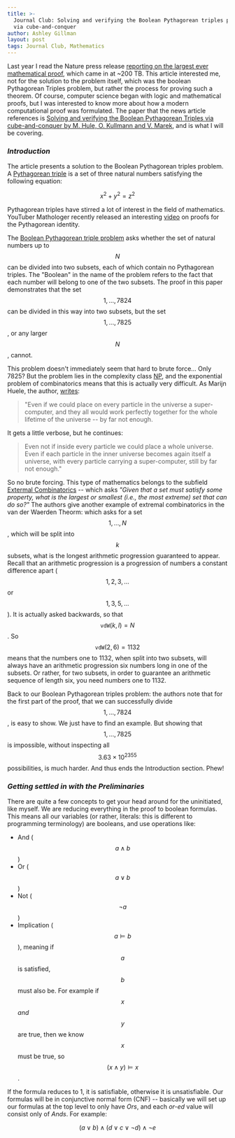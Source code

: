 ```yaml
---
title: >-
  Journal Club: Solving and verifying the Boolean Pythagorean triples problem
  via cube-and-conquer
author: Ashley Gillman
layout: post
tags: Journal Club, Mathematics
---
```


Last year I read the Nature press release [reporting on the largest ever
mathematical
proof](http://www.nature.com/news/two-hundred-terabyte-maths-proof-is-largest-ever-1.19990),
which came in at ~200 TB. This article interested me, not for the solution to
the problem itself, which was the boolean Pythagorean Triples problem, but
rather the process for proving such a theorem. Of course, computer science began
with logic and mathematical proofs, but I was interested to know more about how
a modern computational proof was formulated. The paper that the news article
references is [Solving and verifying the Boolean Pythagorean Triples via
cube-and-conquer by M. Hule, O. Kullmann and V.
Marek](https://arxiv.org/abs/1605.00723), and is what I will be covering.

### _Introduction_

The article presents a solution to the Boolean Pythagorean triples problem. A
[Pythagorean triple](https://en.wikipedia.org/wiki/Pythagorean_triple) is a set of three natural numbers satisfying the following
equation:

$$
  x^2 + y^2 = z^2
$$

Pythagorean triples have stirred a lot of interest in the field of mathematics.
YouTuber Mathologer recently released an interesting
[video](https://www.youtube.com/watch?v=p-0SOWbzUYI) on proofs for the
Pythagorean identity.

The [Boolean Pythagorean triple
problem](https://en.wikipedia.org/wiki/Boolean_Pythagorean_triples_problem) asks
whether the set of natural numbers up to $$N$$ can be divided into two subsets,
each of which contain no Pythagorean triples. The "Boolean" in the name of the
problem refers to the fact that each number will belong to one of the two
subsets. The proof in this paper demonstrates that the set $${1, ..., 7824}$$
can be divided in this way into two subsets, but the set $${1, ..., 7825}$$, or
any larger $$N$$, cannot.

This problem doesn't immediately seem that hard to brute force... Only 7825? But
the problem lies in the complexity class
[NP](https://en.wikipedia.org/wiki/NP_(complexity)), and the exponential problem
of combinatorics means that this is actually very difficult. As Marijn Huele,
the author, [writes](https://www.cs.utexas.edu/~marijn/ptn/):

> "Even if we could place on every particle in the universe a super-computer,
> and they all would work perfectly together for the whole lifetime of the
> universe -- by far not enough.

It gets a little verbose, but he continues:

> Even not if inside every particle we could
> place a whole universe. Even if each particle in the inner universe becomes
> again itself a universe, with every particle carrying a super-computer, still
> by far not enough."

So no brute forcing. This type of mathematics belongs to the subfield [Extermal
Combinatorics](https://www.ti.inf.ethz.ch/ew/lehre/extremal07/index.html) --
which asks *"Given that a set must satisfy some property, what is the largest or
smallest (i.e., the most extreme) set that can do so?"* The authors give another
example of extremal combinatorics in the van der Waerden Theorm: which asks for
a set $${1, ..., N}$$, which will be split into $$k$$ subsets, what is the
longest arithmetic progression guaranteed to appear. Recall that an arithmetic
progression is a progression of numbers a constant difference apart ($$1, 2, 3,
...$$ or $$1, 3, 5, ...$$). It is actually asked backwards, so that
$$\texttt{vdW}(k, l)=N$$. So $$\texttt{vdW}(2, 6)=1132$$ means that the numbers
one to 1132, when split into two subsets, will always have an arithmetic
progression six numbers long in one of the subsets. Or rather, for two
subsets, in order to guarantee an arithmetic sequence of length six, you need
numbers one to 1132.

Back to our Boolean Pythagorean triples problem: the authors note that for the
first part of the proof, that we can successfully divide $${1, ..., 7824}$$, is
easy to show. We just have to find an example. But showing that $${1, ...,
7825}$$ is impossible, without inspecting all $$3.63 \times 10^{2355}$$
possibilities, is much harder. And thus ends the Introduction section. Phew!

### _Getting settled in with the Preliminaries_
There are quite a few concepts to get your head around for the uninitiated, like
myself. We are reducing everything in the proof to boolean formulas. This means
all our variables (or rather, literals: this is different to programming
terminology) are booleans, and use operations like:

- And ($$a \land b$$)
- Or ($$a \lor b$$)
- Not ($$\neg a$$)
- Implication ($$a \models b$$), meaning if $$a$$ is satisfied, $$b$$ must also
  be. For example if $$x$$ _and_ $$y$$ are true, then we know $$x$$ must be
  true, so $$(x \land y) \models x$$.

If the formula reduces to 1, it is satisfiable, otherwise it is unsatisfiable.
Our formulas will be in conjunctive normal form (CNF) -- basically we will set
up our formulas at the top level to only have _Ors_, and each _or-ed_ value will
consist only of _Ands_. For example:

$$(a \lor b) \land (d \lor c \lor \neg d) \land \neg e$$

